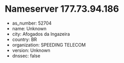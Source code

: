 # Nameserver 177.73.94.186

* as_number: 52704
* name: Unknown
* city: Afogados da Ingazeira
* country: BR
* organization: SPEEDING TELECOM
* version: Unknown
* dnssec: false
